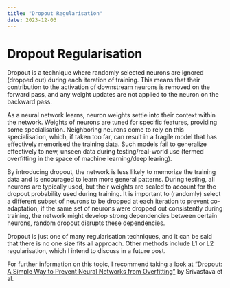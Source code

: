```yaml
---
title: "Dropout Regularisation"
date: 2023-12-03
---
```

# Dropout Regularisation
Dropout is a technique where randomly selected neurons are ignored (dropped out) during each iteration of training. This means that their contribution to the activation of downstream neurons is removed on the forward pass, and any weight updates are not applied to the neuron on the backward pass. 

As a neural network learns, neuron weights settle into their context within the network. Weights of neurons are tuned for specific features, providing some specialisation. Neighboring neurons come to rely on this specialisation, which, if taken too far, can result in a fragile model that has effectively memorised the training data. Such models fail to generalize effectively to new, unseen data during testing/real-world use (termed overfitting in the space of machine learning/deep learing). 

By introducing dropout, the network is less likely to memorize the training data and is encouraged to learn more general patterns. During testing, all neurons are typically used, but their weights are scaled to account for the dropout probability used during training. It is important to (randomly) select a different subset of neurons to be dropped at each iteration to prevent co-adaptation; if the same set of neurons were dropped out consistently during training, the network might develop strong dependencies between certain neurons, random dropout disrupts these dependencies.

Dropout is just one of many regularisation techniques, and it can be said that there is no one size fits all approach. Other methods include L1 or L2 regularisation, which I intend to discuss in a future post. 

For further information on this topic, I recommend taking a look at [“Dropout: A Simple Way to Prevent Neural Networks from Overfitting”](https://jmlr.org/papers/v15/srivastava14a.html) by Srivastava et al.
